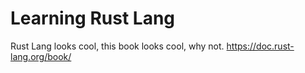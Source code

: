 # Learning Rust Lang
Rust Lang looks cool, this book looks cool, why not.
https://doc.rust-lang.org/book/
